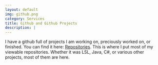 ```yaml
---
layout: default
img: github.png
category: Services
title: Github and Github Projects
description: |
---
```


I have a github full of projects I am working on, preciously worked on, or finished. You can find it here: [Repositories](https://github.com/Flavius-The-Person?tab=repositories). This is where I put most of my viewable repositories. Whether it was LSL, Java, C#, or various other projects, most of them are here.
